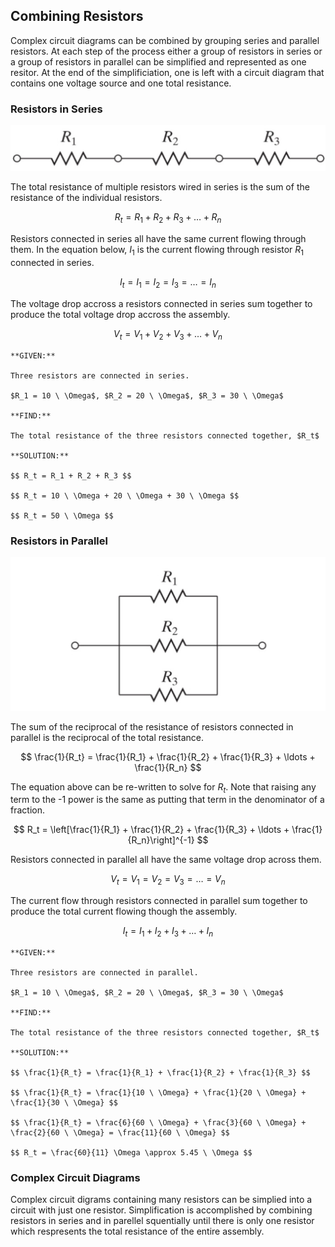 ## Combining Resistors

Complex circuit diagrams can be combined by grouping series and parallel resistors. At each step of the process either a group of resistors in series or a group of resistors in parallel can be simplified and represented as one resitor. At the end of the simplificiation, one is left with a circuit diagram that contains one voltage source and one total resistance.

### Resistors in Series

![resistors in series](images/resistors_in_series.jpg)

The total resistance of multiple resistors wired in series is the sum of the resistance of the individual resistors.

$$ R_t = R_1 + R_2 + R_3 + \ldots + R_n $$

Resistors connected in series all have the same current flowing through them. In the equation below, $I_1$ is the current flowing through resistor $R_1$ connected in series.

$$ I_t = I_1 = I_2 = I_3 = \ldots = I_n $$

The voltage drop accross a resistors connected in series sum together to produce the total voltage drop accross the assembly.

$$ V_t = V_1 + V_2 + V_3 + \ldots + V_n $$

```{card} **Worked Example**
**GIVEN:**

Three resistors are connected in series.

$R_1 = 10 \ \Omega$, $R_2 = 20 \ \Omega$, $R_3 = 30 \ \Omega$

**FIND:**

The total resistance of the three resistors connected together, $R_t$

**SOLUTION:**

$$ R_t = R_1 + R_2 + R_3 $$

$$ R_t = 10 \ \Omega + 20 \ \Omega + 30 \ \Omega $$

$$ R_t = 50 \ \Omega $$

```

### Resistors in Parallel

![resistors in parallel](images/resistors_in_parallel.jpg)

The sum of the reciprocal of the resistance of resistors connected in parallel is the reciprocal of the total resistance.

$$ \frac{1}{R_t} = \frac{1}{R_1} + \frac{1}{R_2} + \frac{1}{R_3} + \ldots + \frac{1}{R_n} $$

The equation above can be re-written to solve for $R_t$. Note that raising any term to the -1 power is the same as putting that term in the denominator of a fraction.

$$ R_t = \left[\frac{1}{R_1} + \frac{1}{R_2} + \frac{1}{R_3} + \ldots + \frac{1}{R_n}\right]^{-1} $$

Resistors connected in parallel all have the same voltage drop across them.

$$ V_t = V_1 = V_2 = V_3 = \ldots = V_n $$

The current flow through resistors connected in parallel sum together to produce the total current flowing though the assembly.

$$ I_t = I_1 + I_2 + I_3 + \ldots + I_n $$

```{card} **Worked Example**
**GIVEN:**

Three resistors are connected in parallel.

$R_1 = 10 \ \Omega$, $R_2 = 20 \ \Omega$, $R_3 = 30 \ \Omega$

**FIND:**

The total resistance of the three resistors connected together, $R_t$

**SOLUTION:**

$$ \frac{1}{R_t} = \frac{1}{R_1} + \frac{1}{R_2} + \frac{1}{R_3} $$

$$ \frac{1}{R_t} = \frac{1}{10 \ \Omega} + \frac{1}{20 \ \Omega} + \frac{1}{30 \ \Omega} $$

$$ \frac{1}{R_t} = \frac{6}{60 \ \Omega} + \frac{3}{60 \ \Omega} + \frac{2}{60 \ \Omega} = \frac{11}{60 \ \Omega} $$

$$ R_t = \frac{60}{11} \Omega \approx 5.45 \ \Omega $$

```

### Complex Circuit Diagrams

Complex circuit digrams containing many resistors can be simplied into a circuit with just one resistor. Simplification is accomplished by combining resistors in series and in parellel squentially until there is only one resistor which respresents the total resistance of the entire assembly. 
